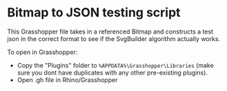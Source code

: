 # Bitmap to JSON testing script
This Grasshopper file takes in a referenced Bitmap and constructs a test json in the correct format to see if the SvgBuilder algorithm actually works.

To open in Grasshopper: 
- Copy the "Plugins" folder to `%APPDATA%\Grasshopper\Libraries` (make sure you dont have duplicates with any other pre-existing plugins).
- Open .gh file in Rhino/Grasshopper